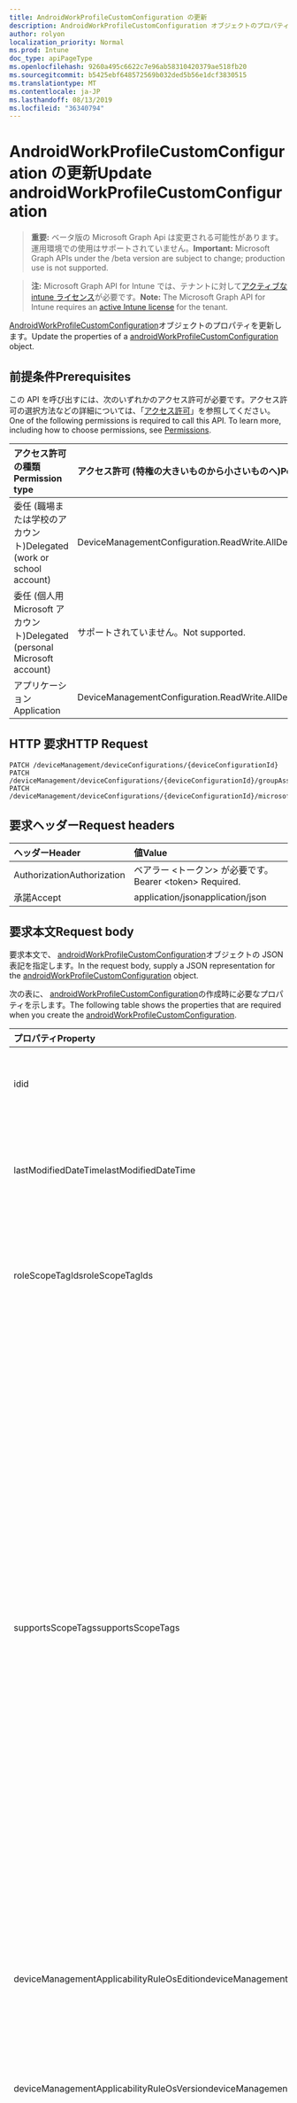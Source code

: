 ```yaml
---
title: AndroidWorkProfileCustomConfiguration の更新
description: AndroidWorkProfileCustomConfiguration オブジェクトのプロパティを更新します。
author: rolyon
localization_priority: Normal
ms.prod: Intune
doc_type: apiPageType
ms.openlocfilehash: 9260a495c6622c7e96ab58310420379ae518fb20
ms.sourcegitcommit: b5425ebf648572569b032ded5b56e1dcf3830515
ms.translationtype: MT
ms.contentlocale: ja-JP
ms.lasthandoff: 08/13/2019
ms.locfileid: "36340794"
---
```

# <a name="update-androidworkprofilecustomconfiguration"></a><span data-ttu-id="f423e-103">AndroidWorkProfileCustomConfiguration の更新</span><span class="sxs-lookup"><span data-stu-id="f423e-103">Update androidWorkProfileCustomConfiguration</span></span>

> <span data-ttu-id="f423e-104">**重要:** ベータ版の Microsoft Graph Api は変更される可能性があります。運用環境での使用はサポートされていません。</span><span class="sxs-lookup"><span data-stu-id="f423e-104">**Important:** Microsoft Graph APIs under the /beta version are subject to change; production use is not supported.</span></span>

> <span data-ttu-id="f423e-105">**注:** Microsoft Graph API for Intune では、テナントに対して[アクティブな intune ライセンス](https://go.microsoft.com/fwlink/?linkid=839381)が必要です。</span><span class="sxs-lookup"><span data-stu-id="f423e-105">**Note:** The Microsoft Graph API for Intune requires an [active Intune license](https://go.microsoft.com/fwlink/?linkid=839381) for the tenant.</span></span>

<span data-ttu-id="f423e-106">[AndroidWorkProfileCustomConfiguration](../resources/intune-deviceconfig-androidworkprofilecustomconfiguration.md)オブジェクトのプロパティを更新します。</span><span class="sxs-lookup"><span data-stu-id="f423e-106">Update the properties of a [androidWorkProfileCustomConfiguration](../resources/intune-deviceconfig-androidworkprofilecustomconfiguration.md) object.</span></span>

## <a name="prerequisites"></a><span data-ttu-id="f423e-107">前提条件</span><span class="sxs-lookup"><span data-stu-id="f423e-107">Prerequisites</span></span>
<span data-ttu-id="f423e-p101">この API を呼び出すには、次のいずれかのアクセス許可が必要です。アクセス許可の選択方法などの詳細については、「[アクセス許可](/graph/permissions-reference)」を参照してください。</span><span class="sxs-lookup"><span data-stu-id="f423e-p101">One of the following permissions is required to call this API. To learn more, including how to choose permissions, see [Permissions](/graph/permissions-reference).</span></span>

|<span data-ttu-id="f423e-110">アクセス許可の種類</span><span class="sxs-lookup"><span data-stu-id="f423e-110">Permission type</span></span>|<span data-ttu-id="f423e-111">アクセス許可 (特権の大きいものから小さいものへ)</span><span class="sxs-lookup"><span data-stu-id="f423e-111">Permissions (from most to least privileged)</span></span>|
|:---|:---|
|<span data-ttu-id="f423e-112">委任 (職場または学校のアカウント)</span><span class="sxs-lookup"><span data-stu-id="f423e-112">Delegated (work or school account)</span></span>|<span data-ttu-id="f423e-113">DeviceManagementConfiguration.ReadWrite.All</span><span class="sxs-lookup"><span data-stu-id="f423e-113">DeviceManagementConfiguration.ReadWrite.All</span></span>|
|<span data-ttu-id="f423e-114">委任 (個人用 Microsoft アカウント)</span><span class="sxs-lookup"><span data-stu-id="f423e-114">Delegated (personal Microsoft account)</span></span>|<span data-ttu-id="f423e-115">サポートされていません。</span><span class="sxs-lookup"><span data-stu-id="f423e-115">Not supported.</span></span>|
|<span data-ttu-id="f423e-116">アプリケーション</span><span class="sxs-lookup"><span data-stu-id="f423e-116">Application</span></span>|<span data-ttu-id="f423e-117">DeviceManagementConfiguration.ReadWrite.All</span><span class="sxs-lookup"><span data-stu-id="f423e-117">DeviceManagementConfiguration.ReadWrite.All</span></span>|

## <a name="http-request"></a><span data-ttu-id="f423e-118">HTTP 要求</span><span class="sxs-lookup"><span data-stu-id="f423e-118">HTTP Request</span></span>
<!-- {
  "blockType": "ignored"
}
-->
``` http
PATCH /deviceManagement/deviceConfigurations/{deviceConfigurationId}
PATCH /deviceManagement/deviceConfigurations/{deviceConfigurationId}/groupAssignments/{deviceConfigurationGroupAssignmentId}/deviceConfiguration
PATCH /deviceManagement/deviceConfigurations/{deviceConfigurationId}/microsoft.graph.windowsDomainJoinConfiguration/networkAccessConfigurations/{deviceConfigurationId}
```

## <a name="request-headers"></a><span data-ttu-id="f423e-119">要求ヘッダー</span><span class="sxs-lookup"><span data-stu-id="f423e-119">Request headers</span></span>
|<span data-ttu-id="f423e-120">ヘッダー</span><span class="sxs-lookup"><span data-stu-id="f423e-120">Header</span></span>|<span data-ttu-id="f423e-121">値</span><span class="sxs-lookup"><span data-stu-id="f423e-121">Value</span></span>|
|:---|:---|
|<span data-ttu-id="f423e-122">Authorization</span><span class="sxs-lookup"><span data-stu-id="f423e-122">Authorization</span></span>|<span data-ttu-id="f423e-123">ベアラー &lt;トークン&gt; が必要です。</span><span class="sxs-lookup"><span data-stu-id="f423e-123">Bearer &lt;token&gt; Required.</span></span>|
|<span data-ttu-id="f423e-124">承諾</span><span class="sxs-lookup"><span data-stu-id="f423e-124">Accept</span></span>|<span data-ttu-id="f423e-125">application/json</span><span class="sxs-lookup"><span data-stu-id="f423e-125">application/json</span></span>|

## <a name="request-body"></a><span data-ttu-id="f423e-126">要求本文</span><span class="sxs-lookup"><span data-stu-id="f423e-126">Request body</span></span>
<span data-ttu-id="f423e-127">要求本文で、 [androidWorkProfileCustomConfiguration](../resources/intune-deviceconfig-androidworkprofilecustomconfiguration.md)オブジェクトの JSON 表記を指定します。</span><span class="sxs-lookup"><span data-stu-id="f423e-127">In the request body, supply a JSON representation for the [androidWorkProfileCustomConfiguration](../resources/intune-deviceconfig-androidworkprofilecustomconfiguration.md) object.</span></span>

<span data-ttu-id="f423e-128">次の表に、 [androidWorkProfileCustomConfiguration](../resources/intune-deviceconfig-androidworkprofilecustomconfiguration.md)の作成時に必要なプロパティを示します。</span><span class="sxs-lookup"><span data-stu-id="f423e-128">The following table shows the properties that are required when you create the [androidWorkProfileCustomConfiguration](../resources/intune-deviceconfig-androidworkprofilecustomconfiguration.md).</span></span>

|<span data-ttu-id="f423e-129">プロパティ</span><span class="sxs-lookup"><span data-stu-id="f423e-129">Property</span></span>|<span data-ttu-id="f423e-130">型</span><span class="sxs-lookup"><span data-stu-id="f423e-130">Type</span></span>|<span data-ttu-id="f423e-131">説明</span><span class="sxs-lookup"><span data-stu-id="f423e-131">Description</span></span>|
|:---|:---|:---|
|<span data-ttu-id="f423e-132">id</span><span class="sxs-lookup"><span data-stu-id="f423e-132">id</span></span>|<span data-ttu-id="f423e-133">文字列</span><span class="sxs-lookup"><span data-stu-id="f423e-133">String</span></span>|<span data-ttu-id="f423e-134">エンティティのキー。</span><span class="sxs-lookup"><span data-stu-id="f423e-134">Key of the entity.</span></span> <span data-ttu-id="f423e-135">[deviceConfiguration](../resources/intune-deviceconfig-deviceconfiguration.md) から継承します</span><span class="sxs-lookup"><span data-stu-id="f423e-135">Inherited from [deviceConfiguration](../resources/intune-deviceconfig-deviceconfiguration.md)</span></span>|
|<span data-ttu-id="f423e-136">lastModifiedDateTime</span><span class="sxs-lookup"><span data-stu-id="f423e-136">lastModifiedDateTime</span></span>|<span data-ttu-id="f423e-137">DateTimeOffset</span><span class="sxs-lookup"><span data-stu-id="f423e-137">DateTimeOffset</span></span>|<span data-ttu-id="f423e-138">オブジェクトの最終更新の DateTime。</span><span class="sxs-lookup"><span data-stu-id="f423e-138">DateTime the object was last modified.</span></span> <span data-ttu-id="f423e-139">[deviceConfiguration](../resources/intune-deviceconfig-deviceconfiguration.md) から継承します</span><span class="sxs-lookup"><span data-stu-id="f423e-139">Inherited from [deviceConfiguration](../resources/intune-deviceconfig-deviceconfiguration.md)</span></span>|
|<span data-ttu-id="f423e-140">roleScopeTagIds</span><span class="sxs-lookup"><span data-stu-id="f423e-140">roleScopeTagIds</span></span>|<span data-ttu-id="f423e-141">文字列コレクション</span><span class="sxs-lookup"><span data-stu-id="f423e-141">String collection</span></span>|<span data-ttu-id="f423e-142">このエンティティインスタンスの範囲タグのリスト。</span><span class="sxs-lookup"><span data-stu-id="f423e-142">List of Scope Tags for this Entity instance.</span></span> <span data-ttu-id="f423e-143">[deviceConfiguration](../resources/intune-deviceconfig-deviceconfiguration.md) から継承します</span><span class="sxs-lookup"><span data-stu-id="f423e-143">Inherited from [deviceConfiguration](../resources/intune-deviceconfig-deviceconfiguration.md)</span></span>|
|<span data-ttu-id="f423e-144">supportsScopeTags</span><span class="sxs-lookup"><span data-stu-id="f423e-144">supportsScopeTags</span></span>|<span data-ttu-id="f423e-145">Boolean</span><span class="sxs-lookup"><span data-stu-id="f423e-145">Boolean</span></span>|<span data-ttu-id="f423e-146">基になるデバイス構成がスコープタグの割り当てをサポートしているかどうかを示します。</span><span class="sxs-lookup"><span data-stu-id="f423e-146">Indicates whether or not the underlying Device Configuration supports the assignment of scope tags.</span></span> <span data-ttu-id="f423e-147">この値が false である場合、ScopeTags プロパティへの割り当ては許可されません。エンティティは、スコープを持つユーザーには表示されません。</span><span class="sxs-lookup"><span data-stu-id="f423e-147">Assigning to the ScopeTags property is not allowed when this value is false and entities will not be visible to scoped users.</span></span> <span data-ttu-id="f423e-148">これは Silverlight で作成された従来のポリシーに対して実行され、Azure ポータルでポリシーを削除して再作成することによって解決できます。</span><span class="sxs-lookup"><span data-stu-id="f423e-148">This occurs for Legacy policies created in Silverlight and can be resolved by deleting and recreating the policy in the Azure Portal.</span></span> <span data-ttu-id="f423e-149">このプロパティに値を設定するには、 SetExtrusionDirection メソッドを適用します。</span><span class="sxs-lookup"><span data-stu-id="f423e-149">This property is read-only.</span></span> <span data-ttu-id="f423e-150">[deviceConfiguration](../resources/intune-deviceconfig-deviceconfiguration.md) から継承します</span><span class="sxs-lookup"><span data-stu-id="f423e-150">Inherited from [deviceConfiguration](../resources/intune-deviceconfig-deviceconfiguration.md)</span></span>|
|<span data-ttu-id="f423e-151">deviceManagementApplicabilityRuleOsEdition</span><span class="sxs-lookup"><span data-stu-id="f423e-151">deviceManagementApplicabilityRuleOsEdition</span></span>|[<span data-ttu-id="f423e-152">deviceManagementApplicabilityRuleOsEdition</span><span class="sxs-lookup"><span data-stu-id="f423e-152">deviceManagementApplicabilityRuleOsEdition</span></span>](../resources/intune-deviceconfig-devicemanagementapplicabilityruleosedition.md)|<span data-ttu-id="f423e-153">このポリシーの OS エディションの適用。</span><span class="sxs-lookup"><span data-stu-id="f423e-153">The OS edition applicability for this Policy.</span></span> <span data-ttu-id="f423e-154">[deviceConfiguration](../resources/intune-deviceconfig-deviceconfiguration.md) から継承します</span><span class="sxs-lookup"><span data-stu-id="f423e-154">Inherited from [deviceConfiguration](../resources/intune-deviceconfig-deviceconfiguration.md)</span></span>|
|<span data-ttu-id="f423e-155">deviceManagementApplicabilityRuleOsVersion</span><span class="sxs-lookup"><span data-stu-id="f423e-155">deviceManagementApplicabilityRuleOsVersion</span></span>|[<span data-ttu-id="f423e-156">deviceManagementApplicabilityRuleOsVersion</span><span class="sxs-lookup"><span data-stu-id="f423e-156">deviceManagementApplicabilityRuleOsVersion</span></span>](../resources/intune-deviceconfig-devicemanagementapplicabilityruleosversion.md)|<span data-ttu-id="f423e-157">このポリシーの OS バージョン適用ルール。</span><span class="sxs-lookup"><span data-stu-id="f423e-157">The OS version applicability rule for this Policy.</span></span> <span data-ttu-id="f423e-158">[deviceConfiguration](../resources/intune-deviceconfig-deviceconfiguration.md) から継承します</span><span class="sxs-lookup"><span data-stu-id="f423e-158">Inherited from [deviceConfiguration](../resources/intune-deviceconfig-deviceconfiguration.md)</span></span>|
|<span data-ttu-id="f423e-159">Devicemanagementの信頼性ルール Devicemode</span><span class="sxs-lookup"><span data-stu-id="f423e-159">deviceManagementApplicabilityRuleDeviceMode</span></span>|[<span data-ttu-id="f423e-160">Devicemanagementの信頼性ルール Devicemode</span><span class="sxs-lookup"><span data-stu-id="f423e-160">deviceManagementApplicabilityRuleDeviceMode</span></span>](../resources/intune-deviceconfig-devicemanagementapplicabilityruledevicemode.md)|<span data-ttu-id="f423e-161">このポリシーのデバイスモード適用ルール。</span><span class="sxs-lookup"><span data-stu-id="f423e-161">The device mode applicability rule for this Policy.</span></span> <span data-ttu-id="f423e-162">[deviceConfiguration](../resources/intune-deviceconfig-deviceconfiguration.md) から継承します</span><span class="sxs-lookup"><span data-stu-id="f423e-162">Inherited from [deviceConfiguration](../resources/intune-deviceconfig-deviceconfiguration.md)</span></span>|
|<span data-ttu-id="f423e-163">createdDateTime</span><span class="sxs-lookup"><span data-stu-id="f423e-163">createdDateTime</span></span>|<span data-ttu-id="f423e-164">DateTimeOffset</span><span class="sxs-lookup"><span data-stu-id="f423e-164">DateTimeOffset</span></span>|<span data-ttu-id="f423e-165">オブジェクトが作成された DateTime。</span><span class="sxs-lookup"><span data-stu-id="f423e-165">DateTime the object was created.</span></span> <span data-ttu-id="f423e-166">[deviceConfiguration](../resources/intune-deviceconfig-deviceconfiguration.md) から継承します</span><span class="sxs-lookup"><span data-stu-id="f423e-166">Inherited from [deviceConfiguration](../resources/intune-deviceconfig-deviceconfiguration.md)</span></span>|
|<span data-ttu-id="f423e-167">description</span><span class="sxs-lookup"><span data-stu-id="f423e-167">description</span></span>|<span data-ttu-id="f423e-168">String</span><span class="sxs-lookup"><span data-stu-id="f423e-168">String</span></span>|<span data-ttu-id="f423e-169">管理者が指定した、デバイス構成についての説明。</span><span class="sxs-lookup"><span data-stu-id="f423e-169">Admin provided description of the Device Configuration.</span></span> <span data-ttu-id="f423e-170">[deviceConfiguration](../resources/intune-deviceconfig-deviceconfiguration.md) から継承します</span><span class="sxs-lookup"><span data-stu-id="f423e-170">Inherited from [deviceConfiguration](../resources/intune-deviceconfig-deviceconfiguration.md)</span></span>|
|<span data-ttu-id="f423e-171">displayName</span><span class="sxs-lookup"><span data-stu-id="f423e-171">displayName</span></span>|<span data-ttu-id="f423e-172">String</span><span class="sxs-lookup"><span data-stu-id="f423e-172">String</span></span>|<span data-ttu-id="f423e-173">管理者が指定した、デバイス構成の名前。</span><span class="sxs-lookup"><span data-stu-id="f423e-173">Admin provided name of the device configuration.</span></span> <span data-ttu-id="f423e-174">[deviceConfiguration](../resources/intune-deviceconfig-deviceconfiguration.md) から継承します</span><span class="sxs-lookup"><span data-stu-id="f423e-174">Inherited from [deviceConfiguration](../resources/intune-deviceconfig-deviceconfiguration.md)</span></span>|
|<span data-ttu-id="f423e-175">version</span><span class="sxs-lookup"><span data-stu-id="f423e-175">version</span></span>|<span data-ttu-id="f423e-176">Int32</span><span class="sxs-lookup"><span data-stu-id="f423e-176">Int32</span></span>|<span data-ttu-id="f423e-177">デバイス構成のバージョン。</span><span class="sxs-lookup"><span data-stu-id="f423e-177">Version of the device configuration.</span></span> <span data-ttu-id="f423e-178">[deviceConfiguration](../resources/intune-deviceconfig-deviceconfiguration.md) から継承します</span><span class="sxs-lookup"><span data-stu-id="f423e-178">Inherited from [deviceConfiguration](../resources/intune-deviceconfig-deviceconfiguration.md)</span></span>|
|<span data-ttu-id="f423e-179">omaSettings</span><span class="sxs-lookup"><span data-stu-id="f423e-179">omaSettings</span></span>|<span data-ttu-id="f423e-180">[omaSetting](../resources/intune-deviceconfig-omasetting.md) コレクション</span><span class="sxs-lookup"><span data-stu-id="f423e-180">[omaSetting](../resources/intune-deviceconfig-omasetting.md) collection</span></span>|<span data-ttu-id="f423e-181">OMA 設定。</span><span class="sxs-lookup"><span data-stu-id="f423e-181">OMA settings.</span></span> <span data-ttu-id="f423e-182">このコレクションには、最大で 500 個の要素を含めることができます。</span><span class="sxs-lookup"><span data-stu-id="f423e-182">This collection can contain a maximum of 500 elements.</span></span>|



## <a name="response"></a><span data-ttu-id="f423e-183">応答</span><span class="sxs-lookup"><span data-stu-id="f423e-183">Response</span></span>
<span data-ttu-id="f423e-184">成功した場合、このメソッド`200 OK`は応答コードと、応答本文で更新された[androidWorkProfileCustomConfiguration](../resources/intune-deviceconfig-androidworkprofilecustomconfiguration.md)オブジェクトを返します。</span><span class="sxs-lookup"><span data-stu-id="f423e-184">If successful, this method returns a `200 OK` response code and an updated [androidWorkProfileCustomConfiguration](../resources/intune-deviceconfig-androidworkprofilecustomconfiguration.md) object in the response body.</span></span>

## <a name="example"></a><span data-ttu-id="f423e-185">例</span><span class="sxs-lookup"><span data-stu-id="f423e-185">Example</span></span>

### <a name="request"></a><span data-ttu-id="f423e-186">要求</span><span class="sxs-lookup"><span data-stu-id="f423e-186">Request</span></span>
<span data-ttu-id="f423e-187">以下は、要求の例です。</span><span class="sxs-lookup"><span data-stu-id="f423e-187">Here is an example of the request.</span></span>
``` http
PATCH https://graph.microsoft.com/beta/deviceManagement/deviceConfigurations/{deviceConfigurationId}
Content-type: application/json
Content-length: 1305

{
  "@odata.type": "#microsoft.graph.androidWorkProfileCustomConfiguration",
  "roleScopeTagIds": [
    "Role Scope Tag Ids value"
  ],
  "supportsScopeTags": true,
  "deviceManagementApplicabilityRuleOsEdition": {
    "@odata.type": "microsoft.graph.deviceManagementApplicabilityRuleOsEdition",
    "osEditionTypes": [
      "windows10EnterpriseN"
    ],
    "name": "Name value",
    "ruleType": "exclude"
  },
  "deviceManagementApplicabilityRuleOsVersion": {
    "@odata.type": "microsoft.graph.deviceManagementApplicabilityRuleOsVersion",
    "minOSVersion": "Min OSVersion value",
    "maxOSVersion": "Max OSVersion value",
    "name": "Name value",
    "ruleType": "exclude"
  },
  "deviceManagementApplicabilityRuleDeviceMode": {
    "@odata.type": "microsoft.graph.deviceManagementApplicabilityRuleDeviceMode",
    "deviceMode": "sModeConfiguration",
    "name": "Name value",
    "ruleType": "exclude"
  },
  "description": "Description value",
  "displayName": "Display Name value",
  "version": 7,
  "omaSettings": [
    {
      "@odata.type": "microsoft.graph.omaSettingInteger",
      "displayName": "Display Name value",
      "description": "Description value",
      "omaUri": "Oma Uri value",
      "value": 5,
      "isReadOnly": true
    }
  ]
}
```

### <a name="response"></a><span data-ttu-id="f423e-188">応答</span><span class="sxs-lookup"><span data-stu-id="f423e-188">Response</span></span>
<span data-ttu-id="f423e-p114">以下は、応答の例です。注:簡潔にするために、ここに示す応答オブジェクトは切り詰められている場合があります。すべてのプロパティは実際の呼び出しから返されます。</span><span class="sxs-lookup"><span data-stu-id="f423e-p114">Here is an example of the response. Note: The response object shown here may be truncated for brevity. All of the properties will be returned from an actual call.</span></span>
``` http
HTTP/1.1 200 OK
Content-Type: application/json
Content-Length: 1477

{
  "@odata.type": "#microsoft.graph.androidWorkProfileCustomConfiguration",
  "id": "76c5d59b-d59b-76c5-9bd5-c5769bd5c576",
  "lastModifiedDateTime": "2017-01-01T00:00:35.1329464-08:00",
  "roleScopeTagIds": [
    "Role Scope Tag Ids value"
  ],
  "supportsScopeTags": true,
  "deviceManagementApplicabilityRuleOsEdition": {
    "@odata.type": "microsoft.graph.deviceManagementApplicabilityRuleOsEdition",
    "osEditionTypes": [
      "windows10EnterpriseN"
    ],
    "name": "Name value",
    "ruleType": "exclude"
  },
  "deviceManagementApplicabilityRuleOsVersion": {
    "@odata.type": "microsoft.graph.deviceManagementApplicabilityRuleOsVersion",
    "minOSVersion": "Min OSVersion value",
    "maxOSVersion": "Max OSVersion value",
    "name": "Name value",
    "ruleType": "exclude"
  },
  "deviceManagementApplicabilityRuleDeviceMode": {
    "@odata.type": "microsoft.graph.deviceManagementApplicabilityRuleDeviceMode",
    "deviceMode": "sModeConfiguration",
    "name": "Name value",
    "ruleType": "exclude"
  },
  "createdDateTime": "2017-01-01T00:02:43.5775965-08:00",
  "description": "Description value",
  "displayName": "Display Name value",
  "version": 7,
  "omaSettings": [
    {
      "@odata.type": "microsoft.graph.omaSettingInteger",
      "displayName": "Display Name value",
      "description": "Description value",
      "omaUri": "Oma Uri value",
      "value": 5,
      "isReadOnly": true
    }
  ]
}
```






